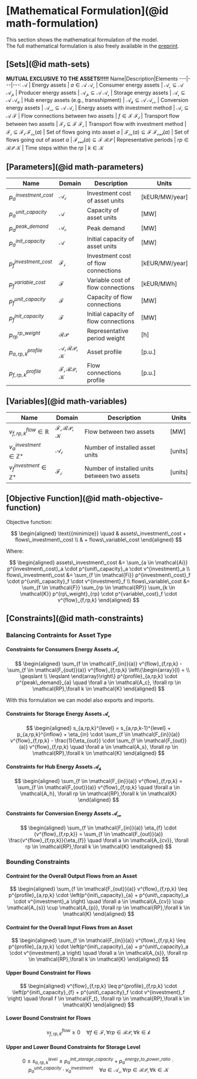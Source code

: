 # [Mathematical Formulation](@id math-formulation)

This section shows the mathematical formulation of the model.\
The full mathematical formulation is also freely available in the [preprint](https://arxiv.org/abs/2309.07711).

## [Sets](@id math-sets)
**MUTUAL EXCLUSIVE TO THE ASSETS!!!!!**
Name|Description|Elements
 ---|---|---:
$\mathcal{A}$           | Energy assets                           | $a \in \mathcal{A}$
$\mathcal{A_c}$         | Consumer energy assets                  | $\mathcal{A_c}   \subseteq \mathcal{A}$
$\mathcal{A_p}$         | Producer energy assets                  | $\mathcal{A_p}   \subseteq \mathcal{A}$
$\mathcal{A_s}$         | Storage energy assets                   | $\mathcal{A_s}   \subseteq \mathcal{A}$
$\mathcal{A_h}$         | Hub energy assets (e.g., transshipment) | $\mathcal{A_h}   \subseteq \mathcal{A}$
$\mathcal{A_{cv}}$      | Conversion energy assets                | $\mathcal{A_{cv}}\subseteq \mathcal{A}$
$\mathcal{A_i}$         | Energy assets with investment method    | $\mathcal{A_i}   \subseteq \mathcal{A}$
$\mathcal{F}$           | Flow connections between two assets     | $f \in \mathcal{F}$
$\mathcal{F_t}$         | Transport flow between two assets       | $\mathcal{F_t}   \subseteq \mathcal{F}$
$\mathcal{F_i}$         | Transport flow with investment method   | $\mathcal{F_i}   \subseteq \mathcal{F_t}$
$\mathcal{F_{in}}(a)$   | Set of flows going into asset $a$       | $\mathcal{F_{in}}(a) \subseteq \mathcal{F}$
$\mathcal{F_{out}}(a)$  | Set of flows going out of asset $a$     | $\mathcal{F_{out}}(a) \subseteq \mathcal{F}$
$\mathcal{RP}$          | Representative periods                  | $rp \in \mathcal{RP}$
$\mathcal{K}$           | Time steps within the $rp$              | $k \in \mathcal{K}$

## [Parameters](@id math-parameters)

Name|Domain|Description|Units
 ---|---|---|---
$p^{investment\_cost}_{a}$ | $\mathcal{A_i}$    | Investment cost  of asset units         | [kEUR/MW/year]
$p^{unit\_capacity}_{a}$   | $\mathcal{A}$      | Capacity of asset units                 | [MW]
$p^{peak\_demand}_{a}$     | $\mathcal{A_c}$    | Peak demand                             | [MW]
$p^{init\_capacity}_{a}$   | $\mathcal{A}$      | Initial capacity of asset units         | [MW]
$p^{investment\_cost}_{f}$ | $\mathcal{F_i}$    | Investment cost  of flow connections    | [kEUR/MW/year]
$p^{variable\_cost}_{f}$   | $\mathcal{F}$      | Variable cost of flow connections       | [kEUR/MWh]
$p^{unit\_capacity}_{f}$   | $\mathcal{F}$      | Capacity of flow connections            | [MW]
$p^{init\_capacity}_{f}$   | $\mathcal{F}$      | Initial capacity of flow connections    | [MW]
$p^{rp\_weight}_{rp}$      | $\mathcal{RP}$     | Representative period weight            | [h]
$p^{profile}_{a,rp,k}$     | $\mathcal{A,RP,K}$ | Asset profile                           | [p.u.]
$p^{profile}_{f,rp,k}$     | $\mathcal{F,RP,K}$ | Flow connections profile                | [p.u.]

## [Variables](@id math-variables)

Name|Domain|Description|Units
 ---|---|---|---
$v^{flow}_{f,rp,k}  \in \mathbb{R}$    | $\mathcal{F,RP,K}$ | Flow between two assets                      |[MW]
$v^{investment}_{a} \in \mathbb{Z^{+}}$| $\mathcal{A_i}$    | Number of installed asset units              |[units]
$v^{investment}_{f} \in \mathbb{Z^{+}}$| $\mathcal{F_i}$    | Number of installed units between two assets |[units]

## [Objective Function](@id math-objective-function)

Objective function:

$$
\begin{aligned}
\text{{minimize}} \quad & assets\_investment\_cost + flows\_investment\_cost \\
                        & + flows\_variable\_cost
\end{aligned}
$$

Where:

$$
\begin{aligned}
assets\_investment\_cost &= \sum_{a \in \mathcal{Ai}} p^{investment\_cost}_a \cdot p^{unit\_capacity}_a \cdot v^{investment}_a \\
flows\_investment\_cost &= \sum_{f \in \mathcal{Fi}} p^{investment\_cost}_f \cdot p^{unit\_capacity}_f \cdot v^{investment}_f \\
flows\_variable\_cost &= \sum_{f \in \mathcal{F}} \sum_{rp \in \mathcal{RP}} \sum_{k \in \mathcal{K}} p^{rp\_weight}_{rp} \cdot p^{variable\_cost}_f \cdot v^{flow}_{f,rp,k}
\end{aligned}
$$

## [Constraints](@id math-constraints)

### Balancing Contraints for Asset Type

#### Constraints for Consumers Energy Assets $\mathcal{A_c}$

$$
\begin{aligned}
\sum_{f \in \mathcal{F_{in}}(a)} v^{flow}_{f,rp,k} - \sum_{f \in \mathcal{F_{out}}(a)} v^{flow}_{f,rp,k} \left\{\begin{array}{l} = \\ \geqslant \\ \leqslant \end{array}\right\} p^{profile}_{a,rp,k} \cdot p^{peak\_demand}_{a} \quad \forall a \in \mathcal{A_c}, \forall rp \in \mathcal{RP},\forall k \in \mathcal{K}
\end{aligned}
$$

With this formulation we can model also exports and imports.

#### Constraints for Storage Energy Assets $\mathcal{A_s}$

$$
\begin{aligned}
s_{a,rp,k}^{level} = s_{a,rp,k-1}^{level} + p_{a,rp,k}^{inflow} + \eta_{in} \cdot \sum_{f \in \mathcal{F_{in}}(a)} v^{flow}_{f,rp,k} - \frac{1}{\eta_{out}} \cdot \sum_{f \in \mathcal{F_{out}}(a)} v^{flow}_{f,rp,k} \quad \forall a \in \mathcal{A_s}, \forall rp \in \mathcal{RP},\forall k \in \mathcal{K}
\end{aligned}
$$

#### Constraints for Hub Energy Assets $\mathcal{A_h}$

$$
\begin{aligned}
\sum_{f \in \mathcal{F_{in}}(a)} v^{flow}_{f,rp,k} = \sum_{f \in \mathcal{F_{out}}(a)} v^{flow}_{f,rp,k} \quad \forall a \in \mathcal{A_h}, \forall rp \in \mathcal{RP},\forall k \in \mathcal{K}
\end{aligned}
$$

#### Constraints for Conversion Energy Assets $\mathcal{A_{cv}}$

$$
\begin{aligned}
\sum_{f \in \mathcal{F_{in}}(a)} \eta_{f} \cdot {v^{flow}_{f,rp,k}} = \sum_{f \in \mathcal{F_{out}}(a)} \frac{v^{flow}_{f,rp,k}}{\eta_{f}}  \quad \forall a \in \mathcal{A_{cv}}, \forall rp \in \mathcal{RP},\forall k \in \mathcal{K}
\end{aligned}
$$

### Bounding Constraints

#### Contraint for the Overall Output Flows from an Asset

$$
\begin{aligned}
\sum_{f \in \mathcal{F_{out}}(a)} v^{flow}_{f,rp,k} \leq p^{profile}_{a,rp,k} \cdot \left(p^{init\_capacity}_{a} + p^{unit\_capacity}_a \cdot v^{investment}_a \right)  \quad \forall a \in \mathcal{A_{cv}} \cup \mathcal{A_{s}} \cup \mathcal{A_{p}}, \forall rp \in \mathcal{RP},\forall k \in \mathcal{K}
\end{aligned}
$$

#### Contraint for the Overall Input Flows from an Asset

$$
\begin{aligned}
\sum_{f \in \mathcal{F_{in}}(a)} v^{flow}_{f,rp,k} \leq p^{profile}_{a,rp,k} \cdot \left(p^{init\_capacity}_{a} + p^{unit\_capacity}_a \cdot v^{investment}_a \right)  \quad \forall a \in \mathcal{A_{s}}, \forall rp \in \mathcal{RP},\forall k \in \mathcal{K}
\end{aligned}
$$

#### Upper Bound Constraint for Flows

$$
\begin{aligned}
v^{flow}_{f,rp,k} \leq p^{profile}_{f,rp,k} \cdot \left(p^{init\_capacity}_{f} + p^{unit\_capacity}_f \cdot v^{investment}_f \right)  \quad \forall f \in \mathcal{F_t}, \forall rp \in \mathcal{RP},\forall k \in \mathcal{K}
\end{aligned}
$$

#### Lower Bound Constraint for Flows

$$
v^{flow}_{f,rp,k} \geq 0 \quad \forall f \in \mathcal{F}, \forall rp \in \mathcal{RP}, \forall k \in \mathcal{k}
$$

#### Upper and Lower Bound Constraints for Storage Level

$$
0 \leq s_{a,rp,k}^{level} \leq p^{init\_storage\_capacity}_{a} + p^{energy\_to\_power\_ratio}_a \cdot p^{unit\_capacity}_a \cdot v^{investment}_a \quad \forall a \in \mathcal{A_s}, \forall rp \in \mathcal{RP},\forall k \in \mathcal{K}
$$
